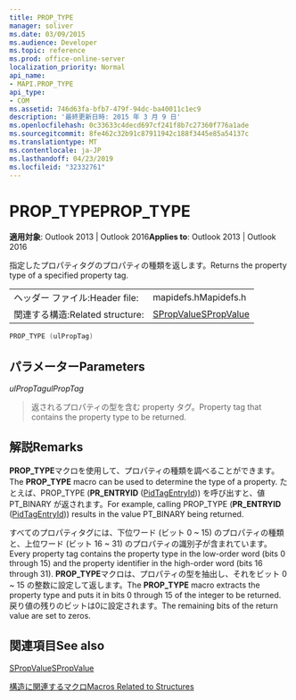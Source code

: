 ```yaml
---
title: PROP_TYPE
manager: soliver
ms.date: 03/09/2015
ms.audience: Developer
ms.topic: reference
ms.prod: office-online-server
localization_priority: Normal
api_name:
- MAPI.PROP_TYPE
api_type:
- COM
ms.assetid: 746d63fa-bfb7-479f-94dc-ba40011c1ec9
description: '最終更新日時: 2015 年 3 月 9 日'
ms.openlocfilehash: 0c33633c4decd697cf241f8b7c27360f776a1ade
ms.sourcegitcommit: 8fe462c32b91c87911942c188f3445e85a54137c
ms.translationtype: MT
ms.contentlocale: ja-JP
ms.lasthandoff: 04/23/2019
ms.locfileid: "32332761"
---
```

# <a name="proptype"></a><span data-ttu-id="30eea-103">PROP_TYPE</span><span class="sxs-lookup"><span data-stu-id="30eea-103">PROP_TYPE</span></span>

  
  
<span data-ttu-id="30eea-104">**適用対象**: Outlook 2013 | Outlook 2016</span><span class="sxs-lookup"><span data-stu-id="30eea-104">**Applies to**: Outlook 2013 | Outlook 2016</span></span> 
  
<span data-ttu-id="30eea-105">指定したプロパティタグのプロパティの種類を返します。</span><span class="sxs-lookup"><span data-stu-id="30eea-105">Returns the property type of a specified property tag.</span></span>
  
|||
|:-----|:-----|
|<span data-ttu-id="30eea-106">ヘッダー ファイル:</span><span class="sxs-lookup"><span data-stu-id="30eea-106">Header file:</span></span>  <br/> |<span data-ttu-id="30eea-107">mapidefs.h</span><span class="sxs-lookup"><span data-stu-id="30eea-107">Mapidefs.h</span></span>  <br/> |
|<span data-ttu-id="30eea-108">関連する構造:</span><span class="sxs-lookup"><span data-stu-id="30eea-108">Related structure:</span></span>  <br/> |[<span data-ttu-id="30eea-109">SPropValue</span><span class="sxs-lookup"><span data-stu-id="30eea-109">SPropValue</span></span>](spropvalue.md) <br/> |
   
```cpp
PROP_TYPE (ulPropTag)
```

## <a name="parameters"></a><span data-ttu-id="30eea-110">パラメーター</span><span class="sxs-lookup"><span data-stu-id="30eea-110">Parameters</span></span>

 <span data-ttu-id="30eea-111">_ulPropTag_</span><span class="sxs-lookup"><span data-stu-id="30eea-111">_ulPropTag_</span></span>
  
> <span data-ttu-id="30eea-112">返されるプロパティの型を含む property タグ。</span><span class="sxs-lookup"><span data-stu-id="30eea-112">Property tag that contains the property type to be returned.</span></span>
    
## <a name="remarks"></a><span data-ttu-id="30eea-113">解説</span><span class="sxs-lookup"><span data-stu-id="30eea-113">Remarks</span></span>

<span data-ttu-id="30eea-114">**PROP_TYPE**マクロを使用して、プロパティの種類を調べることができます。</span><span class="sxs-lookup"><span data-stu-id="30eea-114">The **PROP_TYPE** macro can be used to determine the type of a property.</span></span> <span data-ttu-id="30eea-115">たとえば、PROP_TYPE (**PR_ENTRYID** ([PidTagEntryId](pidtagentryid-canonical-property.md))) を呼び出すと、値 PT_BINARY が返されます。</span><span class="sxs-lookup"><span data-stu-id="30eea-115">For example, calling PROP_TYPE (**PR_ENTRYID** ([PidTagEntryId](pidtagentryid-canonical-property.md))) results in the value PT_BINARY being returned.</span></span>
  
<span data-ttu-id="30eea-116">すべてのプロパティタグには、下位ワード (ビット 0 ~ 15) のプロパティの種類と、上位ワード (ビット 16 ~ 31) のプロパティの識別子が含まれています。</span><span class="sxs-lookup"><span data-stu-id="30eea-116">Every property tag contains the property type in the low-order word (bits 0 through 15) and the property identifier in the high-order word (bits 16 through 31).</span></span> <span data-ttu-id="30eea-117">**PROP_TYPE**マクロは、プロパティの型を抽出し、それをビット 0 ~ 15 の整数に設定して返します。</span><span class="sxs-lookup"><span data-stu-id="30eea-117">The **PROP_TYPE** macro extracts the property type and puts it in bits 0 through 15 of the integer to be returned.</span></span> <span data-ttu-id="30eea-118">戻り値の残りのビットは0に設定されます。</span><span class="sxs-lookup"><span data-stu-id="30eea-118">The remaining bits of the return value are set to zeros.</span></span> 
  
## <a name="see-also"></a><span data-ttu-id="30eea-119">関連項目</span><span class="sxs-lookup"><span data-stu-id="30eea-119">See also</span></span>



[<span data-ttu-id="30eea-120">SPropValue</span><span class="sxs-lookup"><span data-stu-id="30eea-120">SPropValue</span></span>](spropvalue.md)


[<span data-ttu-id="30eea-121">構造に関連するマクロ</span><span class="sxs-lookup"><span data-stu-id="30eea-121">Macros Related to Structures</span></span>](macros-related-to-structures.md)

